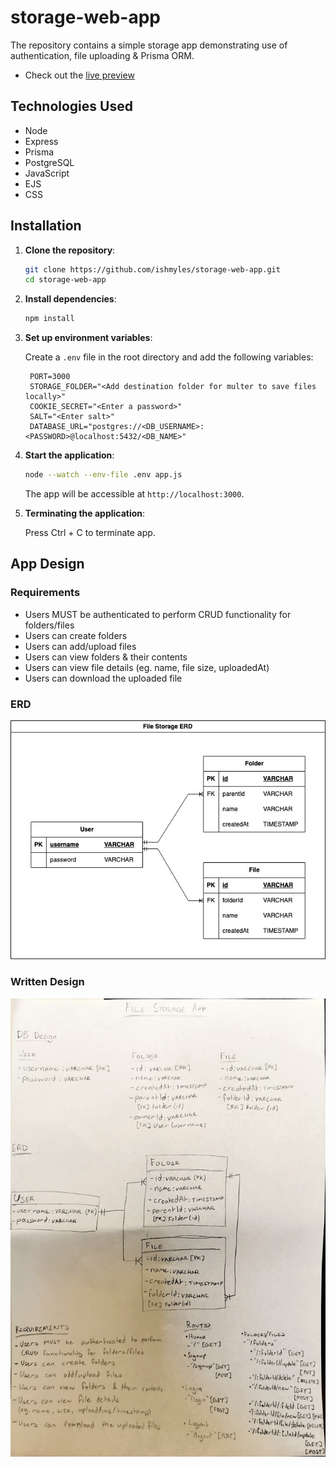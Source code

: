 # storage-web-app

The repository contains a simple storage app demonstrating use of authentication, file uploading &amp; Prisma ORM.

- Check out the [live preview](https://storage-web-app-production.up.railway.app/)

## Technologies Used

- Node
- Express
- Prisma
- PostgreSQL
- JavaScript
- EJS
- CSS

## Installation

1. **Clone the repository**:

   ```bash
   git clone https://github.com/ishmyles/storage-web-app.git
   cd storage-web-app
   ```

2. **Install dependencies**:

   ```bash
   npm install
   ```

3. **Set up environment variables**:

   Create a `.env` file in the root directory and add the following variables:

   ```env
    PORT=3000
    STORAGE_FOLDER="<Add destination folder for multer to save files locally>"
    COOKIE_SECRET="<Enter a password>"
    SALT="<Enter salt>"
    DATABASE_URL="postgres://<DB_USERNAME>:<PASSWORD>@localhost:5432/<DB_NAME>"
   ```

4. **Start the application**:

   ```bash
   node --watch --env-file .env app.js
   ```

   The app will be accessible at `http://localhost:3000`.

5. **Terminating the application**:

   Press Ctrl + C to terminate app.

## App Design

### Requirements

- Users MUST be authenticated to perform CRUD functionality for folders/files
- Users can create folders
- Users can add/upload files
- Users can view folders & their contents
- Users can view file details (eg. name, file size, uploadedAt)
- Users can download the uploaded file

### ERD

![](./DESIGN_FILES/StorageAppERD.jpg)

### Written Design

![](./DESIGN_FILES/FileStorageAppDesign.jpg)
